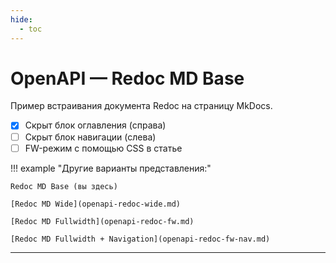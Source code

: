 ```yaml
---
hide:
  - toc
---
```


# OpenAPI — Redoc MD Base

Пример встраивания документа Redoc на страницу MkDocs.

- [x] Скрыт блок оглавления (справа)
- [ ] Скрыт блок навигации (слева)
- [ ] FW-режим с помощью CSS в статье

!!! example "Другие варианты представления:"

    Redoc MD Base (вы здесь)
    
    [Redoc MD Wide](openapi-redoc-wide.md)
    
    [Redoc MD Fullwidth](openapi-redoc-fw.md)
    
    [Redoc MD Fullwidth + Navigation](openapi-redoc-fw-nav.md)

---

<redoc spec-url='https://raw.githubusercontent.com/andwr/mkdocs-material-fork/main/docs/openapi/pay-api.yaml'></redoc>
<script src="https://cdn.jsdelivr.net/npm/redoc@latest/bundles/redoc.standalone.js"> 
</script>